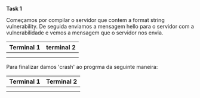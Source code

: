 **Task 1**

Começamos por compilar o servidor que contem a format string vulnerability. De seguida enviamos a mensagem hello para o servidor com a vulnerabilidade e vemos a mensagem que o servidor nos envia.

| Terminal 1  | terminal 2 |
| ------ | ------ |
|        |        |
|        |        |

Para finalizar damos 'crash' ao progrma da seguinte maneira:


| Terminal 1  | Terminal 2 |
| ------ | ------ |
|        |        |
|        |        |
